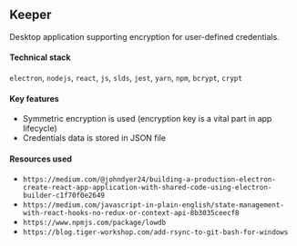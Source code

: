 ## Keeper

Desktop application supporting encryption for user-defined credentials.

#### Technical stack

`electron`, `nodejs`, `react`, `js`, `slds`, `jest`, `yarn`, `npm`, `bcrypt`, `crypt`

#### Key features

- Symmetric encryption is used (encryption key is a vital part in app lifecycle)
- Credentials data is stored in JSON file

#### Resources used

- `https://medium.com/@johndyer24/building-a-production-electron-create-react-app-application-with-shared-code-using-electron-builder-c1f70f0e2649`
- `https://medium.com/javascript-in-plain-english/state-management-with-react-hooks-no-redux-or-context-api-8b3035ceecf8`
- `https://www.npmjs.com/package/lowdb`
- `https://blog.tiger-workshop.com/add-rsync-to-git-bash-for-windows`
